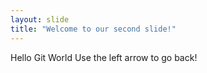 ```yaml
---
layout: slide
title: "Welcome to our second slide!"
---
```

Hello Git World
Use the left arrow to go back!
